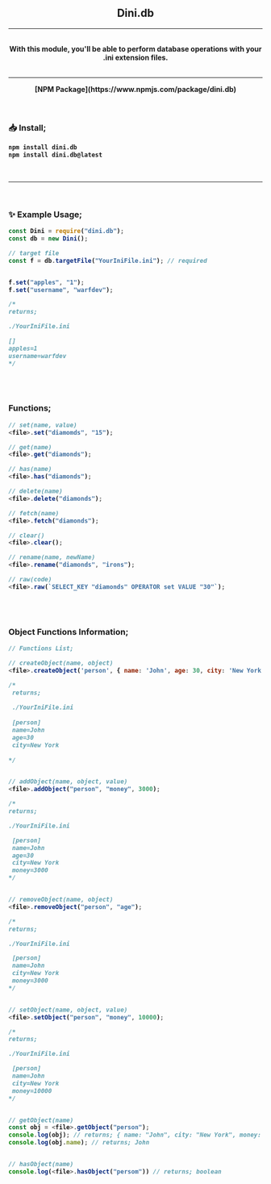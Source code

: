 <center>

## Dini.db

</center>


---

<br/>

<div align="center">
  <b>With this module, you'll be able to perform database operations with your .ini extension files.</b>
</div>

<br/>

---

<div align="center">
  <b>[NPM Package](https://www.npmjs.com/package/dini.db)
</div>

<br/>
<br/>

### 📥 Install;
```sh
npm install dini.db
npm install dini.db@latest
```

<br/>

---

<br/>

### ✨️ Example Usage;
```js
const Dini = require("dini.db");
const db = new Dini();

// target file
const f = db.targetFile("YourIniFile.ini"); // required


f.set("apples", "1");
f.set("username", "warfdev");

/*
returns;

./YourIniFile.ini

[]
apples=1
username=warfdev
*/


```

<br/>

<br/>

### Functions;
```js
// set(name, value)
<file>.set("diamomds", "15");

// get(name)
<file>.get("diamonds");

// has(name)
<file>.has("diamonds");

// delete(name)
<file>.delete("diamonds");

// fetch(name)
<file>.fetch("diamonds");

// clear()
<file>.clear();

// rename(name, newName)
<file>.rename("diamonds", "irons");

// raw(code)
<file>.raw(`SELECT_KEY "diamonds" OPERATOR set VALUE "30"`);
```

<br/>

<br/>

### Object Functions Information;
```js
// Functions List;

// createObject(name, object)
<file>.createObject('person', { name: 'John', age: 30, city: 'New York' });

/*
 returns;
 
 ./YourIniFile.ini
 
 [person]
 name=John
 age=30
 city=New York
 
*/


// addObject(name, object, value)
<file>.addObject("person", "money", 3000);

/*
returns;

./YourIniFile.ini

 [person]
 name=John
 age=30
 city=New York
 money=3000
*/


// removeObject(name, object)
<file>.removeObject("person", "age");

/*
returns;

./YourIniFile.ini

 [person]
 name=John
 city=New York
 money=3000
*/


// setObject(name, object, value)
<file>.setObject("person", "money", 10000);

/*
returns;

./YourIniFile.ini

 [person]
 name=John
 city=New York
 money=10000
*/


// getObject(name)
const obj = <file>.getObject("person");
console.log(obj); // returns; { name: "John", city: "New York", money: 10000 }
console.log(obj.name); // returns; John


// hasObject(name)
console.log(<file>.hasObject("persom")) // returns; boolean
```
